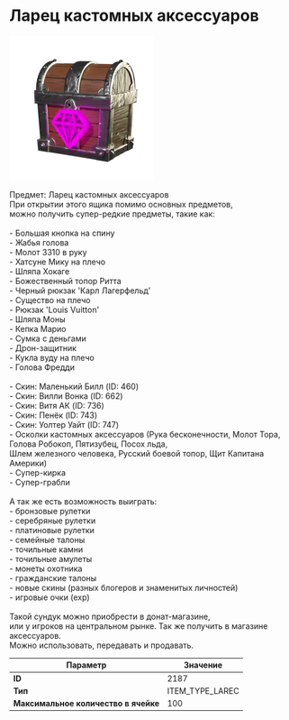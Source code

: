 # Ларец кастомных аксессуаров

![Item Image](../img/2187.webp?raw=true)

Предмет: Ларец кастомных аксессуаров<br>При открытии этого ящика помимо основных предметов,<br>можно получить супер-редкие предметы, такие как:<br><br>- Большая кнопка на спину<br>- Жабья голова<br>- Молот 3310 в руку<br>- Хатсуне Мику на плечо<br>- Шляпа Хокаге<br>- Божественный топор Ритта<br>- Черный рюкзак 'Карл Лагерфельд'<br>- Существо на плечо<br>- Рюкзак 'Louis Vuitton'<br>- Шляпа Моны<br>- Кепка Марио<br>- Сумка с деньгами<br>- Дрон-защитник<br>- Кукла вуду на плечо<br>- Голова Фредди<br><br>- Скин: Маленький Билл (ID: 460)<br>- Скин: Вилли Вонка (ID: 662)<br>- Скин: Витя АК (ID: 736)<br>- Скин: Пенёк (ID: 743)<br>- Скин: Уолтер Уайт (ID: 747)<br>- Осколки кастомных аксессуаров (Рука бесконечности, Молот Тора, Голова Робокоп, Пятизубец, Посох льда, <br>Шлем железного человека, Русский боевой топор, Щит Капитана Америки)<br>- Супер-кирка<br>- Супер-грабли<br><br>А так же есть возможность выиграть:<br>- бронзовые рулетки<br>- серебряные рулетки<br>- платиновые рулетки<br>- семейные талоны<br>- точильные камни<br>- точильные амулеты<br>- монеты охотника<br>- гражданские талоны<br>- новые скины (разных блогеров и знаменитых личностей)<br>- игровые очки (exp)<br><br>Такой сундук можно приобрести в донат-магазине,<br>или у игроков на центральном рынке. Так же получить в магазине аксессуаров.<br>Можно использовать, передавать и продавать.


| Параметр | Значение |
|----------|----------|
| **ID** | 2187 |
| **Тип** | ITEM_TYPE_LAREC |
| **Максимальное количество в ячейке** | 100 |

